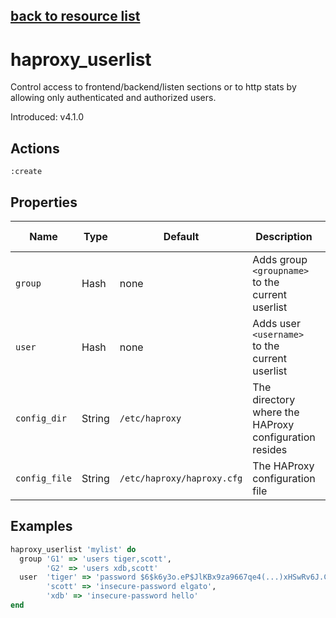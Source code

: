 [back to resource list](https://github.com/sous-chefs/haproxy#resources)
---

# haproxy_userlist

Control access to frontend/backend/listen sections or to http stats by allowing only authenticated and authorized users.

Introduced: v4.1.0

## Actions

`:create`

## Properties

| Name | Type |  Default | Description | Allowed Values
| -- | -- | -- | -- | -- |
| `group` | Hash | none | Adds group `<groupname>` to the current userlist |
| `user` |  Hash | none | Adds user `<username>` to the current userlist |
| `config_dir` |  String | `/etc/haproxy` | The directory where the HAProxy configuration resides | Valid directory
| `config_file` |  String | `/etc/haproxy/haproxy.cfg` | The HAProxy configuration file | Valid file name

## Examples

```ruby
haproxy_userlist 'mylist' do
  group 'G1' => 'users tiger,scott',
        'G2' => 'users xdb,scott'
  user  'tiger' => 'password $6$k6y3o.eP$JlKBx9za9667qe4(...)xHSwRv6J.C0/D7cV91',
        'scott' => 'insecure-password elgato',
        'xdb' => 'insecure-password hello'
end
```
